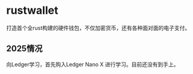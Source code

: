 # rustwallet

打造首个全rust构建的硬件钱包，不仅加密货币，还有各种面对面的电子支付。

## 2025情况

向Ledger学习，首先购入Ledger Nano X 进行学习。目前还没有到手上。